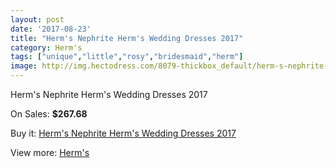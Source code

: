 ```yaml
---
layout: post
date: '2017-08-23'
title: "Herm's Nephrite Herm's Wedding Dresses 2017"
category: Herm's
tags: ["unique","little","rosy","bridesmaid","herm"]
image: http://img.hectodress.com/8079-thickbox_default/herm-s-nephrite-herm-s-wedding-dresses-2013.jpg
---
```

Herm's Nephrite Herm's Wedding Dresses 2017

On Sales: **$267.68**
<a href="https://www.hectodress.com/herm-s/4074-herm-s-nephrite-herm-s-wedding-dresses-2013.html"><amp-img layout="responsive" width="600" height="600" src="//img.hectodress.com/8079-thickbox_default/herm-s-nephrite-herm-s-wedding-dresses-2013.jpg" alt="Herm's Nephrite Herm's Wedding Dresses 2017 0" /></a>

Buy it: [Herm's Nephrite Herm's Wedding Dresses 2017](https://www.hectodress.com/herm-s/4074-herm-s-nephrite-herm-s-wedding-dresses-2013.html "Herm's Nephrite Herm's Wedding Dresses 2017")

View more: [Herm's](https://www.hectodress.com/71-herm-s "Herm's")